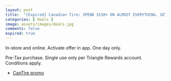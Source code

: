 ```yaml
---
layout: post
title:  "[Expired] Canadian Tire: SPEND $150+ ON ALMOST EVERYTHING. GET $30 in CT Money on Mar 15th 2024 only"
categories: [ deals ]
image: assets/images/deals.jpg
comments: false
expired: true
---
```


In-store and online.  Activate offer in app. One day only.

Pre-Tax purchase. Single use only per Triangle Rewards account. Conditions apply.

- [CanTire promo](https://www.canadiantire.ca/en/rewards/spend-and-get.html)


